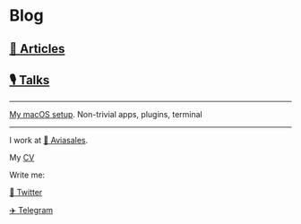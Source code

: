 # Blog

## [📄 Articles](articles/)

## [🎙️ Talks](talks/)

---

[My macOS setup](https://github.com/AgapovOne/macos-setup). Non-trivial apps, plugins, terminal

---

I work at [💙 Aviasales](https://aviasales.ru). 

My [CV](cv.pdf)

Write me:

[🔵 Twitter](https://twitter.com/agapov_one)

[✈️ Telegram](https://t.me/agapov_one)
